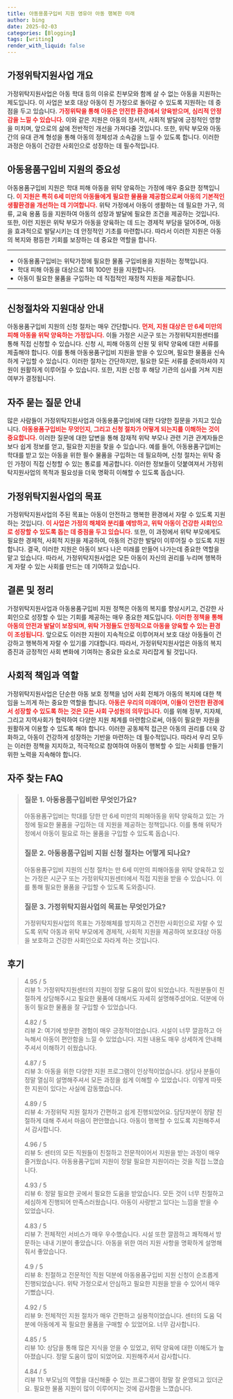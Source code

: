 ```yaml
---
title: 아동용품구입비 지원 영유아 아동 행복한 미래
author: bing
date: 2025-02-03
categories: [Blogging]
tags: [writing]
render_with_liquid: false
---
```



<h2 id='가정위탁지원사업_개요'>가정위탁지원사업 개요</h2>

<p>가정위탁지원사업은 아동 학대 등의 이유로 친부모와 함께 살 수 없는 아동을 지원하는 제도입니다. 이 사업은 보호 대상 아동이 친 가정으로 돌아갈 수 있도록 지원하는 데 중점을 두고 있습니다. <b><span style="color: #ee2323;">가정위탁을 통해 아동은 안전한 환경에서 양육받으며, 심리적 안정감을 느낄 수 있습니다.</span></b> 이와 같은 지원은 아동의 정서적, 사회적 발달에 긍정적인 영향을 미치며, 앞으로의 삶에 전반적인 개선을 가져다줄 것입니다. 또한, 위탁 부모와 아동 간의 유대 관계 형성을 통해 아동의 정체성과 소속감을 느낄 수 있도록 합니다. 이러한 과정은 아동이 건강한 사회인으로 성장하는 데 필수적입니다.</p>

<h2 id='아동용품구입비_지원의_중요성'>아동용품구입비 지원의 중요성</h2>

<p>아동용품구입비 지원은 학대 피해 아동을 위탁 양육하는 가정에 매우 중요한 정책입니다. <b><span style="color: #ee2323;">이 지원은 특히 6세 미만의 아동들에게 필요한 물품을 제공함으로써 아동의 기본적인 생활환경을 개선하는 데 기여합니다.</span></b> 위탁 가정에서 아동이 생활하는 데 필요한 가구, 의류, 교육 용품 등을 지원하여 아동의 성장과 발달에 필요한 조건을 제공하는 것입니다. 또한, 이런 지원은 위탁 부모가 아동을 양육하는 데 드는 경제적 부담을 덜어주며, 아동을 효과적으로 발달시키는 데 안정적인 기초를 마련합니다. 따라서 이러한 지원은 아동의 복지와 평등한 기회를 보장하는 데 중요한 역할을 합니다.</p>

<hr />

<ul>
    <li>아동용품구입비는 위탁가정에 필요한 물품 구입비용을 지원하는 정책입니다.</li>
    <li>학대 피해 아동을 대상으로 1회 100만 원을 지원합니다.</li>
    <li>아동이 필요한 물품을 구입하는 데 직접적인 재정적 지원을 제공합니다.</li>
</ul>

<hr />

<h2 id='신청절차와_지원대상_안내'>신청절차와 지원대상 안내</h2>

<p>아동용품구입비 지원의 신청 절차는 매우 간단합니다. <b><span style="color: #ee2323;">먼저, 지원 대상은 만 6세 미만의 피해 아동을 위탁 양육하는 가정입니다.</span></b> 이들 가정은 시군구 또는 가정위탁지원센터를 통해 직접 신청할 수 있습니다. 신청 시, 피해 아동의 신원 및 위탁 양육에 대한 서류를 제출해야 합니다. 이를 통해 아동용품구입비 지원을 받을 수 있으며, 필요한 물품을 신속하게 구입할 수 있습니다. 이러한 절차는 간단하지만, 필요한 모든 서류를 준비하셔야 지원이 원활하게 이루어질 수 있습니다. 또한, 지원 신청 후 해당 기관의 심사를 거쳐 지원 여부가 결정됩니다.</p>

<h2 id='자주_묻는_질문_안내'>자주 묻는 질문 안내</h2>

<p>많은 사람들이 가정위탁지원사업과 아동용품구입비에 대한 다양한 질문을 가지고 있습니다. <b><span style="color: #ee2323;">아동용품구입비는 무엇인지, 그리고 신청 절차가 어떻게 되는지를 이해하는 것이 중요합니다.</span></b> 이러한 질문에 대한 답변을 통해 잠재적 위탁 부모나 관련 기관 관계자들은 보다 쉽게 정보를 얻고, 필요한 지원을 찾을 수 있습니다. 예를 들어, 아동용품구입비는 학대를 받고 있는 아동을 위한 필수 물품을 구입하는 데 필요하며, 신청 절차는 위탁 중인 가정이 직접 신청할 수 있는 통로를 제공합니다. 이러한 정보들이 덧붙여져서 가정위탁지원사업의 목적과 필요성을 더욱 명확히 이해할 수 있도록 돕습니다.</p>

<h2 id='가정위탁지원사업의_목표'>가정위탁지원사업의 목표</h2>

<p>가정위탁지원사업의 주된 목표는 아동이 안전하고 행복한 환경에서 자랄 수 있도록 지원하는 것입니다. <b><span style="color: #ee2323;">이 사업은 가정의 해체와 분리를 예방하고, 위탁 아동이 건강한 사회인으로 성장할 수 있도록 돕는 데 중점을 두고 있습니다.</span></b> 또한, 이 과정에서 위탁 부모에게도 필요한 경제적, 사회적 지원을 제공하여, 아동의 건강한 발달이 이루어질 수 있도록 지원합니다. 결국, 이러한 지원은 아동이 보다 나은 미래를 만들어 나가는데 중요한 역할을 맡고 있습니다. 따라서, 가정위탁지원사업은 모든 아동이 자신의 권리를 누리며 행복하게 자랄 수 있는 사회를 만드는 데 기여하고 있습니다.</p>

<h2 id='결론_및_정리'>결론 및 정리</h2>

<p>가정위탁지원사업과 아동용품구입비 지원 정책은 아동의 복지를 향상시키고, 건강한 사회인으로 성장할 수 있는 기회를 제공하는 매우 중요한 제도입니다. <b><span style="color: #ee2323;">이러한 정책을 통해 아동의 안전과 발달이 보장되며, 위탁 가정들도 안정적으로 아동을 양육할 수 있는 환경이 조성됩니다.</span></b> 앞으로도 이러한 지원이 지속적으로 이루어져서 보호 대상 아동들이 건강하고 행복하게 자랄 수 있기를 기대합니다. 따라서, 가정위탁지원사업은 아동의 복지 증진과 긍정적인 사회 변화에 기여하는 중요한 요소로 자리잡게 될 것입니다.</p>

<h2 id='사회적_책임과_역할'>사회적 책임과 역할</h2>

<p>가정위탁지원사업은 단순한 아동 보호 정책을 넘어 사회 전체가 아동의 복지에 대한 책임을 느끼게 하는 중요한 역할을 합니다. <b><span style="color: #ee2323;">아동은 우리의 미래이며, 이들이 안전한 환경에서 성장할 수 있도록 하는 것은 모든 사회 구성원의 의무입니다.</span></b> 이를 위해 정부, 지자체, 그리고 지역사회가 협력하여 다양한 지원 체계를 마련함으로써, 아동이 필요한 자원을 원활하게 이용할 수 있도록 해야 합니다. 이러한 공동체적 접근은 아동의 권리를 더욱 강화하고, 아동이 건강하게 성장하는 기반을 마련하는 데 필수적입니다. 따라서 우리 모두는 이러한 정책을 지지하고, 적극적으로 참여하여 아동이 행복할 수 있는 사회를 만들기 위한 노력을 지속해야 합니다.</p>


<h2 id='자주_찾는_FAQ'>자주 찾는 FAQ</h2>
<div itemscope="" itemtype="https://schema.org/FAQPage"> 
<blockquote> 
<div itemscope="" itemprop="mainEntity" itemtype="https://schema.org/Question"> 
<h3 itemprop="name">질문 1. 아동용품구입비란 무엇인가요?</h3> 
<div itemscope="" itemprop="acceptedAnswer" itemtype="https://schema.org/Answer"> 
<span itemprop="text"> 
<p>아동용품구입비는 학대를 당한 만 6세 미만의 피해아동을 위탁 양육하고 있는 가정에 필요한 물품을 구입하는 데 지원을 제공하는 정책입니다. 이를 통해 위탁가정에서 아동이 필요로 하는 물품을 구입할 수 있도록 돕습니다.</p> 
</span> 
</div> 
</div> 

<div itemscope="" itemprop="mainEntity" itemtype="https://schema.org/Question"> 
<h3 itemprop="name">질문 2. 아동용품구입비 지원 신청 절차는 어떻게 되나요?</h3> 
<div itemscope="" itemprop="acceptedAnswer" itemtype="https://schema.org/Answer"> 
<span itemprop="text"> 
<p>아동용품구입비 지원의 신청 절차는 만 6세 미만의 피해아동을 위탁 양육하고 있는 가정은 시군구 또는 가정위탁지원센터에서 직접 지원을 받을 수 있습니다. 이를 통해 필요한 물품을 구입할 수 있도록 도와줍니다.</p> 
</span> 
</div> 
</div> 

<div itemscope="" itemprop="mainEntity" itemtype="https://schema.org/Question"> 
<h3 itemprop="name">질문 3. 가정위탁지원사업의 목표는 무엇인가요?</h3> 
<div itemscope="" itemprop="acceptedAnswer" itemtype="https://schema.org/Answer"> 
<span itemprop="text"> 
<p>가정위탁지원사업의 목표는 가정해체를 방지하고 건전한 사회인으로 자랄 수 있도록 위탁 아동과 위탁 부모에게 경제적, 사회적 지원을 제공하여 보호대상 아동을 보호하고 건강한 사회인으로 자라게 하는 것입니다.</p> 
</span> 
</div> 
</div> 
</blockquote> 
</div>
<h2 id='후기'>후기</h2>
<div itemscope itemtype="https://schema.org/Product">
  <blockquote>
  <div itemprop="review" itemscope itemtype="https://schema.org/Review">
      <div itemprop="reviewRating" itemscope itemtype="https://schema.org/Rating"> <span itemprop="ratingValue">4.95</span> / <span itemprop="bestRating">5</span> </div>
      <span itemprop="reviewBody">리뷰 1: 가정위탁지원센터의 지원이 정말 도움이 많이 되었습니다. 직원분들이 친절하게 상담해주시고 필요한 물품에 대해서도 자세히 설명해주셨어요. 덕분에 아동이 필요한 물품을 잘 구입할 수 있었습니다.</span>
  </div>
  <br>
  <div itemprop="review" itemscope itemtype="https://schema.org/Review">
      <div itemprop="reviewRating" itemscope itemtype="https://schema.org/Rating"> <span itemprop="ratingValue">4.82</span> / <span itemprop="bestRating">5</span> </div>
      <span itemprop="reviewBody">리뷰 2: 여기에 방문한 경험이 매우 긍정적이었습니다. 시설이 너무 깔끔하고 아늑해서 아동이 편안함을 느낄 수 있었습니다. 지원 내용도 매우 상세하게 안내해주셔서 이해하기 쉬웠습니다.</span>
  </div>
  <br>
  <div itemprop="review" itemscope itemtype="https://schema.org/Review">
      <div itemprop="reviewRating" itemscope itemtype="https://schema.org/Rating"> <span itemprop="ratingValue">4.87</span> / <span itemprop="bestRating">5</span> </div>
      <span itemprop="reviewBody">리뷰 3: 아동을 위한 다양한 지원 프로그램이 인상적이었습니다. 상담사 분들이 정말 열심히 설명해주셔서 모든 과정을 쉽게 이해할 수 있었습니다. 이렇게 따뜻한 지원이 있다는 사실에 감동했습니다.</span>
  </div>
  <br>
  <div itemprop="review" itemscope itemtype="https://schema.org/Review">
      <div itemprop="reviewRating" itemscope itemtype="https://schema.org/Rating"> <span itemprop="ratingValue">4.89</span> / <span itemprop="bestRating">5</span> </div>
      <span itemprop="reviewBody">리뷰 4: 가정위탁 지원 절차가 간편하고 쉽게 진행되었어요. 담당자분이 정말 친절하게 대해 주셔서 마음이 편안했습니다. 아동이 행복할 수 있도록 지원해주셔서 감사합니다.</span>
  </div>
  <br>
  <div itemprop="review" itemscope itemtype="https://schema.org/Review">
      <div itemprop="reviewRating" itemscope itemtype="https://schema.org/Rating"> <span itemprop="ratingValue">4.96</span> / <span itemprop="bestRating">5</span> </div>
      <span itemprop="reviewBody">리뷰 5: 센터의 모든 직원들이 친절하고 전문적이어서 지원을 받는 과정이 매우 즐거웠습니다. 아동용품구입비 지원이 정말 필요한 지원이라는 것을 직접 느꼈습니다.</span>
  </div>
  <br>
  <div itemprop="review" itemscope itemtype="https://schema.org/Review">
      <div itemprop="reviewRating" itemscope itemtype="https://schema.org/Rating"> <span itemprop="ratingValue">4.93</span> / <span itemprop="bestRating">5</span> </div>
      <span itemprop="reviewBody">리뷰 6: 정말 필요한 곳에서 필요한 도움을 받았습니다. 모든 것이 너무 친절하고 세심하게 진행되어 만족스러웠습니다. 아동이 사랑받고 있다는 느낌을 받을 수 있었습니다.</span>
  </div>
  <br>
  <div itemprop="review" itemscope itemtype="https://schema.org/Review">
      <div itemprop="reviewRating" itemscope itemtype="https://schema.org/Rating"> <span itemprop="ratingValue">4.83</span> / <span itemprop="bestRating">5</span> </div>
      <span itemprop="reviewBody">리뷰 7: 전체적인 서비스가 매우 우수했습니다. 시설 또한 깔끔하고 쾌적해서 방문하는 내내 기분이 좋았습니다. 아동을 위한 여러 지원 사항을 명확하게 설명해줘서 좋았습니다.</span>
  </div>
  <br>
  <div itemprop="review" itemscope itemtype="https://schema.org/Review">
      <div itemprop="reviewRating" itemscope itemtype="https://schema.org/Rating"> <span itemprop="ratingValue">4.9</span> / <span itemprop="bestRating">5</span> </div>
      <span itemprop="reviewBody">리뷰 8: 친절하고 전문적인 직원 덕분에 아동용품구입비 지원 신청이 순조롭게 진행되었습니다. 위탁 가정으로서 안심하고 필요한 지원을 받을 수 있어서 매우 기뻤습니다.</span>
  </div>
  <br>
  <div itemprop="review" itemscope itemtype="https://schema.org/Review">
      <div itemprop="reviewRating" itemscope itemtype="https://schema.org/Rating"> <span itemprop="ratingValue">4.92</span> / <span itemprop="bestRating">5</span> </div>
      <span itemprop="reviewBody">리뷰 9: 전체적인 지원 절차가 매우 간편하고 실용적이었습니다. 센터의 도움 덕분에 아동에게 꼭 필요한 물품을 구매할 수 있었어요. 너무 감사합니다.</span>
  </div>
  <br>
  <div itemprop="review" itemscope itemtype="https://schema.org/Review">
      <div itemprop="reviewRating" itemscope itemtype="https://schema.org/Rating"> <span itemprop="ratingValue">4.85</span> / <span itemprop="bestRating">5</span> </div>
      <span itemprop="reviewBody">리뷰 10: 상담을 통해 많은 지식을 얻을 수 있었고, 위탁 양육에 대한 이해도가 높아졌습니다. 정말 도움이 많이 되었어요. 지원해주셔서 감사합니다.</span>
  </div>
  <br>
  <div itemprop="review" itemscope itemtype="https://schema.org/Review">
      <div itemprop="reviewRating" itemscope itemtype="https://schema.org/Rating"> <span itemprop="ratingValue">4.84</span> / <span itemprop="bestRating">5</span> </div>
      <span itemprop="reviewBody">리뷰 11: 부모님의 역할을 대신해줄 수 있는 프로그램이 정말 잘 운영되고 있더군요. 필요한 물품 지원이 많이 이루어지는 것에 감사함을 느꼈습니다.</span>
  </div>
  </blockquote>
</div>
